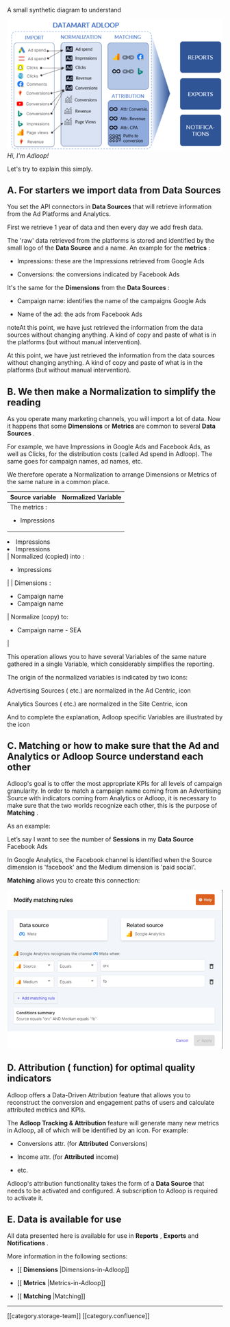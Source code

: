 A small synthetic diagram to understand

![](.gitbook/image-20220302-115126.png) _Hi, I'm Adloop!_ 



Let's try to explain this simply.




## A. For starters we import data from Data Sources


You set the API connectors in  **Data Sources**  that will retrieve information from the Ad Platforms and Analytics.

First we retrieve 1 year of data and then every day we add fresh data.

The 'raw' data retrieved from the platforms is stored and identified by the small logo of the  **Data Source**  and a name. An example for the  **metrics** :


*   Impressions: these are the Impressions retrieved from  Google Ads


*  Conversions: the conversions indicated by  Facebook Ads



It's the same for the  **Dimensions**  from the  **Data Sources** :


*  Campaign name: identifies the name of the campaigns  Google Ads


*  Name of the ad: the ads from   Facebook Ads



noteAt this point, we have just retrieved the information from the data sources without changing anything. A kind of copy and paste of what is in the platforms (but without manual intervention).

At this point, we have just retrieved the information from the data sources without changing anything. A kind of copy and paste of what is in the platforms (but without manual intervention).




## B. We then make a Normalization to simplify the reading


As you operate many marketing channels, you will import a lot of data. Now it happens that some  **Dimensions**  or  **Metrics**  are common to several  **Data Sources** .

For example, we have Impressions in   Google Ads and   Facebook Ads, as well as Clicks, for the distribution costs (called Ad spend in Adloop). The same goes for campaign names, ad names, etc.

We therefore operate a Normalization to arrange Dimensions or Metrics of the same nature in a common place.



|  **Source variable**  |  **Normalized Variable**  | 
|  --- |  --- | 
| The metrics :<ul><li>Impressions

</li><li> Impressions

</li><li> Impressions

</li></ul> | Normalized (copied) into :<ul><li> Impressions

</li></ul> | 
| Dimensions :<ul><li>Campaign name

</li><li>  Campaign name

</li></ul> | Normalize (copy) to:<ul><li>  Campaign name - SEA

</li></ul> | 



This operation allows you to have several Variables of the same nature gathered in a single Variable, which considerably simplifies the reporting.

The origin of the normalized variables is indicated by two icons:

Advertising Sources (  etc.) are normalized in the Ad Centric, icon 

Analytics Sources (    etc.) are normalized in the Site Centric, icon 

And to complete the explanation, Adloop specific Variables are illustrated by the icon 






## C. Matching or how to make sure that the   Ad and   Analytics or    Adloop Source understand each other


Adloop's goal is to offer the most appropriate KPIs for all levels of campaign granularity. In order to match a campaign name coming from an Advertising Source with indicators coming from Analytics or Adloop, it is necessary to make sure that the two worlds recognize each other, this is the purpose of  **Matching** .

As an example:

Let’s say I want to see the number of  **Sessions**  in my  **Data Source**   Facebook Ads

In   Google Analytics, the Facebook channel is identified when the   Source dimension is 'facebook' and the   Medium dimension is 'paid social'.

 **Matching**  allows you to create this connection:

![](.gitbook/image-20231003-082153.png)


## D. Attribution (  function) for optimal quality indicators


Adloop offers a Data-Driven Attribution feature that allows you to reconstruct the conversion and engagement paths of users and calculate attributed metrics and KPIs.

The  **Adloop Tracking & Attribution**  feature will generate many new metrics in Adloop, all of which will be identified by an   icon. For example:


*   Conversions attr. (for  **Attributed**  Conversions)


*   Income attr. (for  **Attributed**  income)


* etc.



Adloop's attribution functionality takes the form of a  **Data Source**  that needs to be activated and configured. A  subscription to Adloop is required to activate it.




## E. Data is available for use


All data presented here is available for use in  **Reports** ,  **Exports**  and  **Notifications** .

More information in the following sections:


* [[ **Dimensions** |Dimensions-in-Adloop]]


* [[ **Metrics** |Metrics-in-Adloop]]


* [[ **Matching** |Matching]]





*****

[[category.storage-team]] 
[[category.confluence]] 
